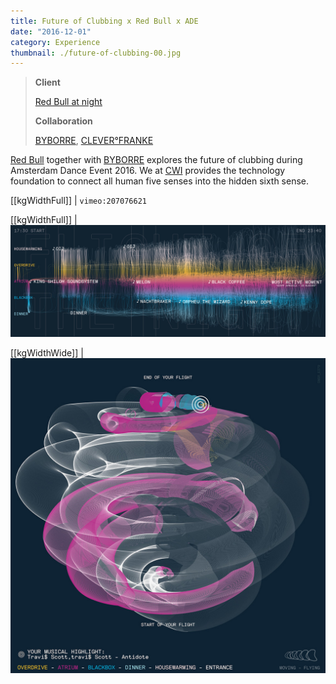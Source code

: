 ```yaml
---
title: Future of Clubbing x Red Bull x ADE
date: "2016-12-01"
category: Experience
thumbnail: ./future-of-clubbing-00.jpg
---
```


> **Client**
>
> [Red Bull at night](https://www.redbull.com/nl-nl/byborre-x-red-bull-at-night-x-ade-the-future)
>
> **Collaboration**
>
> [BYBORRE](https://byborre.com/), [CLEVER°FRANKE](https://www.cleverfranke.com/)

[Red Bull](https://www.redbull.com/nl-nl/byborre-x-red-bull-at-night-x-ade-the-future) together with [BYBORRE](https://byborre.com/) explores the future of clubbing during Amsterdam Dance Event 2016. We at [CWI](https://www.dis.cwi.nl/) provides the technology foundation to connect all human five senses into the hidden sixth sense.

[[kgWidthFull]]
| `vimeo:207076621`

[[kgWidthFull]]
| ![Future of Clubbing 1](./future-of-clubbing-01.jpg)

[[kgWidthWide]]
| ![Future of Clubbing 0](./future-of-clubbing-02.jpg)
